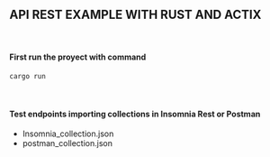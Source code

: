 ## API REST EXAMPLE WITH RUST AND ACTIX

<br>

#### First run the proyect with command
```
cargo run
```

<br>

#### Test endpoints importing collections in Insomnia Rest or Postman
* Insomnia_collection.json
* postman_collection.json